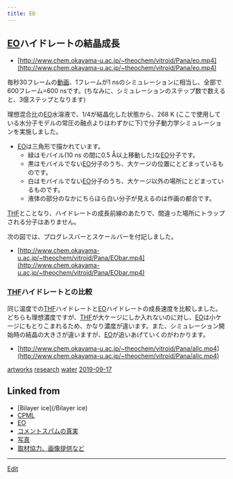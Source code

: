 ```yaml
---
title: EO
---
```

## [EO](/EO)ハイドレートの結晶成長

* [http://www.chem.okayama-u.ac.jp/~theochem/vitroid/Pana/eo.mp4](http://www.chem.okayama-u.ac.jp/~theochem/vitroid/Pana/eo.mp4)

毎秒30フレームの[動画](/動画)、1フレームが1 nsのシミュレーションに相当し、全部で600フレーム=600 nsです。(ちなみに、シミュレーションのステップ数で数えると、3億ステップとなります)

理想混合比の[EO](/EO)水溶液で、1/4が結晶化した状態から、268 K (ここで使用している水分子モデルの常圧の融点よりはわずかに下)で分子動力学シミュレーションを実施しました。

* [EO](/EO)は三角形で描かれています。
   * 緑はモバイル(10 ns の間に0.5 Å以上移動した)な[EO](/EO)分子です。
   * 黒はモバイルでない[EO](/EO)分子のうち、大ケージの位置にとどまっているものです。
   * 白はモバイルでない[EO](/EO)分子のうち、大ケージ以外の場所にとどまっているものです。
   * 液体の部分のなかにちらほら白い分子が見えるのは作画の都合です。

[THF](/THF)とことなり、ハイドレートの成長前線のあたりで、間違った場所にトラップされる分子はありません。

次の図では、プログレスバーとスケールバーを付記しました。

* [http://www.chem.okayama-u.ac.jp/~theochem/vitroid/Pana/EObar.mp4](http://www.chem.okayama-u.ac.jp/~theochem/vitroid/Pana/EObar.mp4)

### [THF](/THF)ハイドレートとの比較

同じ温度での[THF](/THF)ハイドレートと[EO](/EO)ハイドレートの成長速度を比較しました。どちらも理想濃度ですが、[THF](/THF)が大ケージにしか入れないのに対し、[EO](/EO)は小ケージにもとりこまれるため、かなり濃度が違います。また、シミュレーション開始時の結晶の大きさが違いますが、[EO](/EO)が追いあげていくのがわかります。

* [http://www.chem.okayama-u.ac.jp/~theochem/vitroid/Pana/allc.mp4](http://www.chem.okayama-u.ac.jp/~theochem/vitroid/Pana/allc.mp4)


[artworks](/artworks)
[research](/research)
[water](/water)
[2019-09-17](/2019-09-17) 


## Linked from

* [Bilayer ice](/Bilayer ice)
* [CPML](/CPML)
* [EO](/EO)
* [コメントスパムの真実](/コメントスパムの真実)
* [写真](/写真)
* [取材協力、画像提供など](/取材協力、画像提供など)


----

[Edit](https://github.com/vitroid/vitroid.github.io/edit/master/MD/EO.md)

